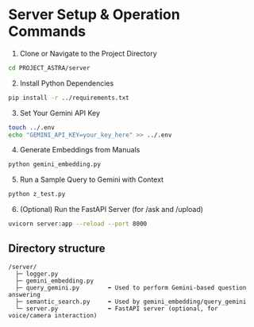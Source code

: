 # Server Setup & Operation Commands 

1. Clone or Navigate to the Project Directory
```bash
cd PROJECT_ASTRA/server
```

2. Install Python Dependencies
```bash
pip install -r ../requirements.txt
```

3. Set Your Gemini API Key
```bash
touch ../.env
echo "GEMINI_API_KEY=your_key_here" >> ../.env
```

4. Generate Embeddings from Manuals
```bash
python gemini_embedding.py
```

5. Run a Sample Query to Gemini with Context
```bash
python z_test.py
```

6. (Optional) Run the FastAPI Server (for /ask and /upload)
```bash
uvicorn server:app --reload --port 8000
```

## Directory structure
``` plaintext
/server/
  ├─ logger.py              
  ├─ gemini_embedding.py    
  ├─ query_gemini.py        ⬅ Used to perform Gemini-based question answering
  ├─ semantic_search.py     ⬅ Used by gemini_embedding/query_gemini
  └─ server.py              ⬅ FastAPI server (optional, for voice/camera interaction)
```
